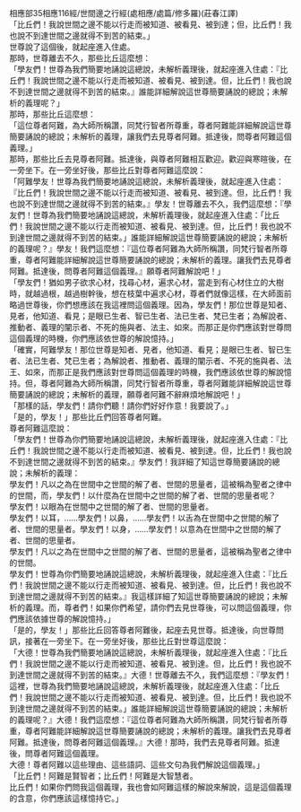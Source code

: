 相應部35相應116經/世間邊之行經(處相應/處篇/修多羅)(莊春江譯)  
「比丘們！我說世間之邊不能以行走而被知道、被看見、被到達；但，比丘們！我也說不到達世間之邊就得不到苦的結束。」  
世尊說了這個後，就起座進入住處。  
那時，世尊離去不久，那些比丘這麼想：  
「學友們！世尊為我們簡要地誦說這總說，未解析義理後，就起座進入住處：『比丘們！我說世間之邊不能以行走而被知道、被看見、被到達。但，比丘們！我也說不到達世間之邊就得不到苦的結束。』誰能詳細解說這世尊簡要誦說的總說；未解析的義理呢？」  
那時，那些比丘這麼想：  
「這位尊者阿難，為大師所稱讚，同梵行智者所尊重，尊者阿難能詳細解說這世尊簡要誦說的總說；未解析的義理，讓我們去見尊者阿難。抵達後，問尊者阿難這個義理。」  
那時，那些比丘去見尊者阿難。抵達後，與尊者阿難相互歡迎。歡迎與寒暄後，在一旁坐下。在一旁坐好後，那些比丘對尊者阿難這麼說：  
「阿難學友！世尊為我們簡要地誦說這總說，未解析義理後，就起座進入住處：『比丘們！我說世間之邊不能以行走而被知道、被看見、被到達。但，比丘們！我也說不到達世間之邊就得不到苦的結束。』學友！世尊離去不久，我們這麼想：『學友們！世尊為我們簡要地誦說這總說，未解析義理後，就起座進入住處：「比丘們！我說世間之邊不能以行走而被知道、被看見、被到達。但，比丘們！我也說不到達世間之邊就得不到苦的結束。」誰能詳細解說這世尊簡要誦說的總說；未解析的義理呢？』學友！我們這麼想：『這位尊者阿難為大師所稱讚，同梵行智者所尊重，尊者阿難能詳細解說這世尊簡要誦說的總說；未解析的義理。讓我們去見尊者阿難。抵達後，問尊者阿難這個義理。』願尊者阿難解說吧！」  
「學友們！猶如男子欲求心材，找尋心材，遍求心材，當走到有心材住立的大樹時，就越過根，越過樹幹後，想在枝葉中遍求心材，尊者們就像這樣，在大師面前略過世尊後，你們想應該在我這裡問這個義理。因為，學友們！那位世尊是知者、見者，他知道、看見；是眼已生者、智已生者、法已生者、梵已生者；為解說者、推動者、義理的闡示者、不死的施與者、法主、如來。而那正是你們應該對世尊問這個義理的時機，你們應該依世尊的解說憶持。」  
「確實，阿難學友！那位世尊是知者、見者，他知道、看見；是眼已生者、智已生者、法已生者、梵已生者；為解說者、推動者、義理的闡示者、不死的施與者、法王、如來，而那正是我們應該對世尊問這個義理的時機，我們應該依世尊的解說憶持。但，尊者阿難為大師所稱讚，同梵行智者所尊重，尊者阿難能詳細解說這世尊簡要誦說的總說；未解析的義理，願尊者阿難不辭麻煩地解說吧！」  
「那樣的話，學友們！請你們聽！請你們好好作意！我要說了。」  
「是的，學友！」那些比丘們回答尊者阿難。  
尊者阿難這麼說：  
「學友們！世尊為你們簡要地誦說這總說，未解析義理後，就起座進入住處：『比丘們！我說世間之邊不能以行走而被知道、被看見、被到達。但，比丘們！我也說不到達世間之邊就得不到苦的結束。』學友們！我詳細了知這世尊簡要誦說的總說；未解析的義理：  
學友們！凡以之為在世間中之世間的解了者、世間的思量者，這被稱為聖者之律中的世間，而，學友們！以什麼為在世間中之世間的解了者、世間的思量者呢？  
學友們！以眼為在世間中之世間的解了者、世間的思量者。  
學友們！以耳，……學友們！以鼻，……學友們！以舌為在世間中之世間的解了者、世間的思量者。學友們！以身，……學友們！以意為在世間中之世間的解了者、世間的思量者。  
學友們！凡以之為在世間中之世間的解了者、世間的思量者，這被稱為聖者之律中的世間。  
學友們！世尊為你們簡要地誦說這總說，未解析義理後，就起座進入住處：『比丘們！我說世間之邊不能以行走而被知道、被看見、被到達。但，比丘們！我也說不到達世間之邊就得不到苦的結束。』我這樣詳細了知這世尊簡要誦說的總說；未解析的義理。而，尊者們！如果你們希望，請你們去見世尊後，可以問這個義理，你們應該依據世尊的解說憶持。」  
「是的，學友！」那些比丘回答尊者阿難後，起座去見世尊。抵達後，向世尊問訊，接著在一旁坐下。在一旁坐好後，那些比丘對世尊這麼說：  
「大德！世尊為我們簡要地誦說這總說，未解析義理後，就起座進入住處：『比丘們！我說世間之邊不能以行走而被知道、被看見、被到達。但，比丘們！我也說不到達世間之邊就得不到苦的結束。』大德！世尊離去不久，我們這麼想：『學友們！這裡，世尊為我們簡要地誦說這總說，未解析義理後，就起座進入住處：「比丘們！我說世間之邊不能以行走而被知道、被看見、被到達。但，比丘們！我也說不到達世間之邊就得不到苦的結束。」誰能詳細解說這世尊簡要誦說的總說；未解析的義理呢？』大德！我們這麼想：『這位尊者阿難為大師所稱讚，同梵行智者所尊重，尊者阿難能詳細解說這世尊簡要誦說的總說；未解析的義理。讓我們去見尊者阿難。抵達後，問尊者阿難這個義理。』大德！那時，我們去見尊者阿難。抵達後，問尊者阿難這個義理。  
大德！尊者阿難以這些理由、這些語詞、這些文句為我們解說這個義理。」  
「比丘們！阿難是賢智者；比丘們！阿難是大智慧者。  
比丘們！如果你們問我這個義理，我也會如阿難這樣的解說來解說，這是這個義理的含意，你們應該這樣憶持它。」  
  
  
